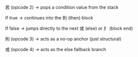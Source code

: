 
若 (opcode 2) → pops a condition value from the stack

If true → continues into the 則 (then) block

If false → jumps directly to the next 或 (else) or ⺘ (block end)

則 (opcode 3) → acts as a no-op anchor (just structural)

或 (opcode 4) → acts as the else fallback branch